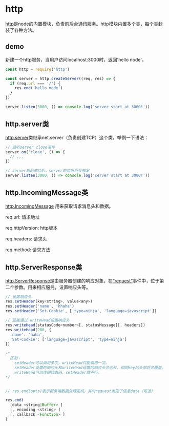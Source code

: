 # http

[http](http://nodejs.cn/api/http.html#http_http)是node的内置模块，负责前后台通讯服务。http模块内置多个类，每个类封装了各种方法。

## demo

新建一个http服务，当用户访问localhost:3000时，返回'hello node'。

``` js
const http = require('http')

const server = http.createServer((req, res) => {
  if (req.url === '/') {
    res.end('hello node')
  }
})

server.listen(3000, () => console.log('server start at 3000!'))

```

## http.server类

[http.server](http://nodejs.cn/api/http.html#http_class_http_server)类继承net.server（负责创建TCP）这个类，举例一下语法：

``` js
// 监听server close事件
server.on('close', () => {
  // ,,,
})

// server启动成功后，server的监听将会触发
server.listen(3000, () => console.log('server start at 3000!'))

```

## http.IncomingMessage类

[http.IncomingMessage](http://nodejs.cn/api/http.html#http_class_http_incomingmessage) 用来获取请求消息头和数据。

req.url: 请求地址

req.httpVersion: http版本

req.headers: 请求头

req.method: 请求方法

## http.ServerResponse类

[http.ServerResponse](http://nodejs.cn/api/http.html#http_class_http_serverresponse)是由服务器创建的响应对象，在[“request”](http://nodejs.cn/api/http.html#http_event_request)事件中，位于第二个参数。用来相应服务，设置响应头等。

``` js
// 设置响应头
res.setHeader(key<string>, value<any>)
res.setHeader('name', 'hhaha')
res.setHeader('Set-Cookie', ['type=ninja', 'language=javascript'])

// 还能通过 writeHead设置响应头
res.writeHead(statusCode<number>[, statusMessage][, headers])
res.writeHead(200, {
  'name': 'haha',
  'Set-Cookie': ['language=javascript', 'type=ninja']
})

/*
  区别：
    setHeader可以调用多次，writeHead只能调用一次。
    setHeader设置的响应头和writeHead设置的响应头会合并，相同key的头部将会覆盖。
    writeHead可以传输状态码，setHeader就不行。
*/


// res.end(opts)表示服务端数据处理完成，并向request发送了信息data（可选）

res.end(
  [data <string|Buffer> ] 
  [, encoding <string> ]
  [, callback <Function> ]
) 
```
